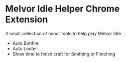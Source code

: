 # Melvor Idle Helper Chrome Extension

A small collection of minor tools to help play Melvor Idle

* Auto Bonfire
* Auto Looter
* Show time to finish craft for Smithing or Fletching
